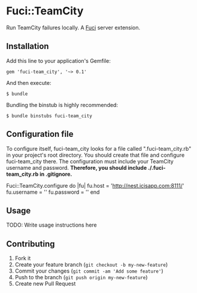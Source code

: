 # Fuci::TeamCity

Run TeamCity failures locally. A [Fuci](https://github.com/davejachimiak/fuci) server extension.

## Installation

Add this line to your application's Gemfile:

    gem 'fuci-team_city', '~> 0.1'

And then execute:

    $ bundle

Bundling the binstub is highly recommended:

    $ bundle binstubs fuci-team_city

## Configuration file
To configure itself, fuci-team_city looks for a file called
".fuci-team_city.rb" in your project's root directory. You should create
that file and configure fuci-team_city there. The configuration must
include your TeamCity username and password. **Therefore, you should
include ./.fuci-team_city.rb in .gitignore.**

Fuci::TeamCity.configure do |fu|
  fu.host     = 'http://nest.icisapp.com:8111/'
  fu.username = '<user name>'
  fu.password = '<password>'
end

## Usage

TODO: Write usage instructions here

## Contributing

1. Fork it
2. Create your feature branch (`git checkout -b my-new-feature`)
3. Commit your changes (`git commit -am 'Add some feature'`)
4. Push to the branch (`git push origin my-new-feature`)
5. Create new Pull Request
